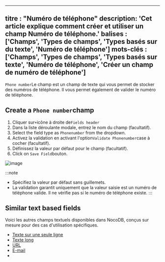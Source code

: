 ***

titre : "Numéro de téléphone"
description: 'Cet article explique comment créer et utiliser un champ Numéro de téléphone.'
balises : \['Champs', 'Types de champs', 'Types basés sur du texte', 'Numéro de téléphone']
mots-clés : \['Champs', 'Types de champs', 'Types basés sur texte', 'Numéro de téléphone', 'Créer un champ de numéro de téléphone']
-----------------------------------------------------------------------------------------------------------------------------------

`Phone number`Le champ est un champ de texte qui vous permet de stocker des numéros de téléphone. Il vous permet également de valider le numéro de téléphone.

## Create a `Phone number`champ

1. Cliquer sur`+`icône à droite de`Fields header`
2. Dans la liste déroulante modale, entrez le nom du champ (facultatif).
3. Select the field type as `Phonenumber` from the dropdown.
4. Activez la validation en activant l'option`Validate Phonenumber`case à cocher (facultatif).
5. Définissez la valeur par défaut pour le champ (facultatif).
6. Click on `Save Field`bouton.

![image](/img/v2/fields/types/phonenumber.png)

:::note

* Spécifiez la valeur par défaut sans guillemets.
* La validation garantit uniquement que la valeur saisie est un numéro de téléphone valide. Il ne vérifie pas si le numéro de téléphone existe.
  :::

## Similar text based fields

Voici les autres champs textuels disponibles dans NocoDB, conçus sur mesure pour des cas d'utilisation spécifiques.

* [Texte sur une seule ligne](010.single-line-text.md)
* [Texte long](020.long-text.md)
* [URL](050.url.md)
* [E-mail](030.email.md)
* 
